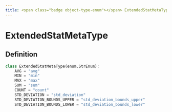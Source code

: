 ```yaml
---
title: <span class="badge object-type-enum"></span> ExtendedStatMetaType
---
```

# <span class="badge object-type-enum"></span> ExtendedStatMetaType

## Definition

```python
class ExtendedStatMetaType(enum.StrEnum):
    AVG = "avg"
    MIN = "min"
    MAX = "max"
    SUM = "sum"
    COUNT = "count"
    STD_DEVIATION = "std_deviation"
    STD_DEVIATION_BOUNDS_UPPER = "std_deviation_bounds_upper"
    STD_DEVIATION_BOUNDS_LOWER = "std_deviation_bounds_lower"
```

